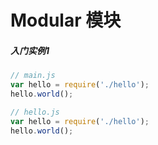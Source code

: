 # Modular 模块

##### 入门实例1

```js
// main.js
var hello = require('./hello');
hello.world();

// hello.js
var hello = require('./hello');
hello.world();
```